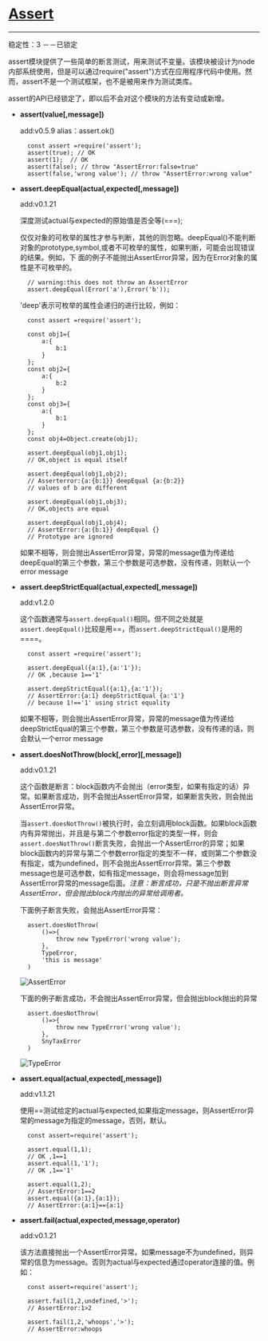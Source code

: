 # [Assert](http://nodejs.cn/doc/node/assert.html)      

*****

稳定性：3  －－已锁定

assert模块提供了一些简单的断言测试，用来测试不变量。该模块被设计为node内部系统使用，但是可以通过require("assert")方式在应用程序代码中使用。然而，assert不是一个测试框架，也不是被用来作为测试类库。

assert的API已经锁定了，即以后不会对这个模块的方法有变动或新增。
	

* **assert(value[,message])** 


  add:v0.5.9 alias：assert.ok()
  
        const assert =require('assert');
        assert(true); // OK
        assert(1);  // OK
        assert(false); // throw "AssertError:false=true"
        assert(false,'wrong value'); // throw "AssertError:wrong value"

* **assert.deepEqual(actual,expected[,message])**

  add:v0.1.21
 
  深度测试actual与expected的原始值是否全等(===);
  
  仅仅对象的可枚举的属性才参与判断，其他的则忽略。deepEqual()不能判断对象的prototype,symbol,或者不可枚举的属性，如果判断，可能会出现错误的结果。例如，下 面的例子不能抛出AssertError异常，因为在Error对象的属性是不可枚举的。
  	
        // warning:this does not throw an AssertError
        assert.deepEqual(Error('a'),Error('b'));
 
  'deep'表示可枚举的属性会递归的进行比较，例如：
  
        const assert =require('assert');
        
        const obj1={
        	a:{
        		b:1
        	}
        };
        const obj2={
        	a:{
        		b:2
        	}
        };
        const obj3={
        	a:{
        		b:1
        	}
        };
        const obj4=Object.create(obj1);
        
        assert.deepEqual(obj1,obj1);
        // OK,object is equal itself
        
        assert.deepEqual(obj1,obj2);
        // Asserterror:{a:{b:1}} deepEqual {a:{b:2}}
        // values of b are different
        
        assert.deepEqual(obj1,obj3);
        // OK,objects are equal
        
        assert.deepEqual(obj1,obj4);
        // AssertError:{a:{b:1}} deepEqual {}
        // Prototype are ignored
  	  
  	 如果不相等，则会抛出AssertError异常，异常的message值为传递给deepEqual的第三个参数，第三个参数是可选参数，没有传递，则默认一个 error message
* **assert.deepStrictEqual(actual,expected[,message])**

   add:v1.2.0

   这个函数通常与`assert.deepEqual()`相同。但不同之处就是`assert.deepEqual()`比较是用==，而`assert.deepStrictEqual()`是用的====。
   		
        const assert =require('assert');
        
        assert.deepEqual({a:1},{a:'1'});
        // OK ,because 1=='1'
        
        assert.deepStrictEqual({a:1},{a:'1'});
        // AssertError:{a:1} deepStrictEqual {a:'1'}
        // because 1!=='1' using strict equality 
   	
   	如果不相等，则会抛出AssertError异常，异常的message值为传递给deepStrictEqual的第三个参数，第三个参数是可选参数，没有传递的话，则会默认一个error message
   	
* **assert.doesNotThrow(block[,error][,message])**

  add:v0.1.21
  
  这个函数是断言：block函数内不会抛出（error类型，如果有指定的话）异常。如果断言成功，则不会抛出AssertError异常，如果断言失败，则会抛出AssertError异常。

  当`assert.doesNotThrow()`被执行时，会立刻调用block函数。如果block函数内有异常抛出，并且是与第二个参数error指定的类型一样，则会`assert.doesNotThrow()`断言失败，会抛出一个AssertError的异常；如果block函数内的异常与第二个参数error指定的类型不一样，或则第二个参数没有指定，或为undefined，则不会抛出AssertError异常。第三个参数message也是可选参数，如有指定message，则会将message加到AssertError异常的message后面。*注意：断言成功，只是不抛出断言异常AssertError，但会抛出block内抛出的异常给调用者。*
  
  下面例子断言失败，会抛出AssertError异常：
  
        assert.doesNotThrow(
        	()=>{
        		throw new TypeError('wrong value');
        	},
        	TypeError,
        	'this is message'
        )
  ![AssertError](AssertError.png)
  
  下面的例子断言成功，不会抛出AssertError异常，但会抛出block抛出的异常
  
        assert.doesNotThrow(
        	()=>{
        		throw new TypeError('wrong value');
        	},
        	SnyTaxError
        )
  ![TypeError](TypeError.png)
  
* **assert.equal(actual,expected[,message])**
  
  add:v1.1.21
  
  使用==测试给定的actual与expected,如果指定message，则AssertError异常的message为指定的message，否则，默认。
  
        const assert=require('assert');
        
        assert.equal(1,1);
        // OK ,1==1
        assert.equal(1,'1');
        // OK ,1=='1'
        
        assert.equal(1,2);
        // AssertError:1==2
        assert.equal({a:1},{a:1});
        // AssertError:{a:1}=={a:1}
        
* **assert.fail(actual,expected,message,operator)**

  add:v0.1.21
  
  该方法直接抛出一个AssertError异常。如果message不为undefined，则异常的信息为message。否则为actual与expected通过operator连接的值。例如：
  
        const assert=require('assert');
        
        assert.fail(1,2,undefined,'>');
        // AssertError:1>2
        
        assert.fail(1,2,'whoops','>');
        // AssertError:whoops
        
  
  	


